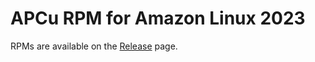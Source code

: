 # APCu RPM for Amazon Linux 2023

RPMs are available on the [Release](https://github.com/sunaoka/al2023-php-pecl-apcu/releases) page.
